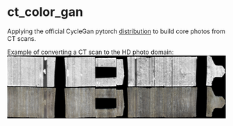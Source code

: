 # ct_color_gan

Applying the official CycleGan pytorch [distribution](https://github.com/junyanz/pytorch-CycleGAN-and-pix2pix/tree/master/docs) to build core photos from CT scans.

Example of converting a CT scan to the HD photo domain:
!['CT scan colorized'](/example.png)